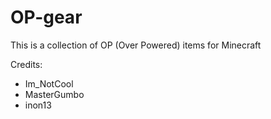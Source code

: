 # OP-gear
This is a collection of OP (Over Powered) items for Minecraft

Credits:
- Im_NotCool
- MasterGumbo
- inon13
